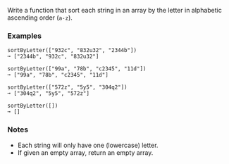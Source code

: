 Write a function that sort each string in an array by the letter in alphabetic ascending order (`a-z`).


### Examples ###
    sortByLetter(["932c", "832u32", "2344b"])
    ➞ ["2344b", "932c", "832u32"]

    sortByLetter(["99a", "78b", "c2345", "11d"])
    ➞ ["99a", "78b", "c2345", "11d"]

    sortByLetter(["572z", "5y5", "304q2"])
    ➞ ["304q2", "5y5", "572z"]

    sortByLetter([])
    ➞ []


### Notes ###
*   Each string will only have one (lowercase) letter.
*   If given an empty array, return an empty array.